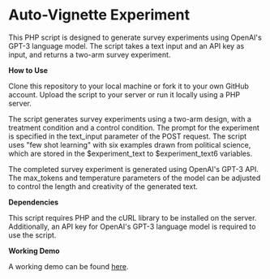 <h1>Auto-Vignette Experiment</h1>

This PHP script is designed to generate survey experiments using OpenAI's GPT-3 language model. The script takes a text input and an API key as input, and returns a two-arm survey experiment.

**How to Use**

Clone this repository to your local machine or fork it to your own GitHub account.
Upload the script to your server or run it locally using a PHP server.

The script generates survey experiments using a two-arm design, with a treatment condition and a control condition. The prompt for the experiment is specified in the text_input parameter of the POST request. The script uses "few shot learning" with six examples drawn from political science, which are stored in the $experiment_text to $experiment_text6 variables.

The completed survey experiment is generated using OpenAI's GPT-3 API. The max_tokens and temperature parameters of the model can be adjusted to control the length and creativity of the generated text.

**Dependencies**

This script requires PHP and the cURL library to be installed on the server. Additionally, an API key for OpenAI's GPT-3 language model is required to use the script.

**Working Demo**

A working demo can be found <a href="https://tailoredexperiments.com/auto_vignette/">here</a>.
